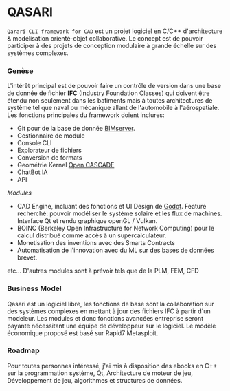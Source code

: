 # QASARI 

`Qarari CLI framework for CAD` est un projet logiciel en C/C++ d'architecture & modélisation orienté-objet collaborative. Le concept est de pouvoir participer à des projets de conception modulaire à grande échelle sur des systèmes complexes.

### Genèse

L'intérêt principal est de pouvoir faire un contrôle de version dans une base de donnée de fichier **IFC** (Industry Foundation Classes) qui doivent être étendu non seulement dans les batiments mais à toutes architectures de système tel que naval ou mécanique allant de l'automobile à l'aérospatiale. Les fonctions principales du framework doient inclures:

* Git pour de la base de donnée [BIMserver](https://github.com/opensourceBIM/BIMserver).
* Gestionnaire de module
* Console CLI
* Explorateur de fichiers
* Conversion de formats
* Geométrie Kernel [Open CASCADE](https://www.opencascade.com/)
* ChatBot IA 
* API

*Modules*

* CAD Engine, incluant des fonctions et UI Design de [Godot](https://godotengine.org/). Feature recherché: pouvoir modéliser le système solaire et les flux de machines. Interface Qt et rendu graphique openGL / Vulkan.
* BOINC (Berkeley Open Infrastructure for Network Computing) pour le calcul distribué comme accès à un supercalculateur.
* Monetisation des inventions avec des Smarts Contracts
* Automatisation de l'innovation avec du ML sur des bases de données brevet.

etc... D'autres modules sont à prévoir tels que de la PLM, FEM, CFD

### Business Model

Qasari est un logiciel libre, les fonctions de base sont la collaboration sur des systèmes complexes en mettant à jour des fichiers IFC à partir d'un modeleur. Les modules et donc fonctions avancées entreprise seront payante nécessitant une équipe de développeur sur le logiciel. Le modèle économique proposé est basé sur Rapid7 Metasploit.

### Roadmap

Pour toutes personnes intéressé, j'ai mis à disposition des ebooks en C++ sur la programmation système, Qt, Architecture de moteur de jeu, Développement de jeu, algorithmes et structures de données.
